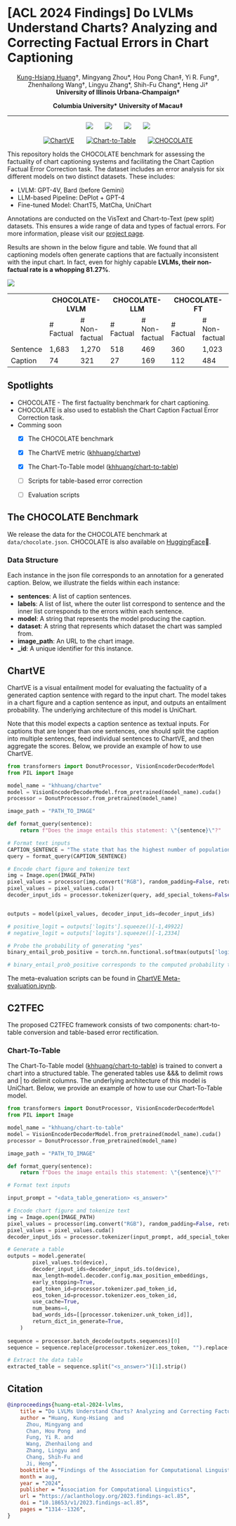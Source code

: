 # [ACL 2024 Findings] Do LVLMs Understand Charts? Analyzing and Correcting Factual Errors in Chart Captioning

<div align="center">
<a href="https://khuangaf.github.io/">Kung-Hsiang Huang</a>†, Mingyang Zhou*, Hou Pong Chan‡,
Yi R. Fung†, Zhenhailong Wang†, Lingyu Zhang*, Shih-Fu Chang*, Heng Ji†

</div>
<div align="center">
<strong>University of Illinois Urbana-Champaign†</strong>

<strong>Columbia University*</strong>
<strong>University of Macau‡</strong>
</div>

<div align="center">
<hr>

<!-- [![arXiv](https://img.shields.io/badge/arXiv-2312.10160-b31b1b.svg?style=for-the-badge)](https://arxiv.org/abs/2312.10160) -->

<a href='https://arxiv.org/abs/2312.10160'><img src='https://img.shields.io/badge/arXiv-2312.10160-b31b1b.svg'></a> &nbsp;&nbsp;&nbsp;&nbsp;&nbsp;
<a href='https://khuangaf.github.io/CHOCOLATE/'><img src='https://img.shields.io/badge/Project-Page-Green'></a> &nbsp;&nbsp;&nbsp;&nbsp;&nbsp;
<a href='https://github.com/khuangaf/CHOCOLATE?tab=Apache-2.0-1-ov-file#readme'><img src='https://img.shields.io/badge/License-Apache_2.0-blue'></a> &nbsp;&nbsp;&nbsp;&nbsp;&nbsp;
<a href='https://paperswithcode.com/dataset/chocolate'><img src='https://img.shields.io/badge/Paper_With_Code-CHOCOLATE-48e5e8'></a> 

[![ChartVE](https://img.shields.io/badge/%F0%9F%A4%97%20Hugging%20Face-ChartVE-blue)](https://huggingface.co/khhuang/chartve) &nbsp;&nbsp;&nbsp;&nbsp;&nbsp; 
[![Chart-to-Table](https://img.shields.io/badge/%F0%9F%A4%97%20Hugging%20Face-Chart_to_Table-blue)](https://huggingface.co/khhuang/chart-to-table) &nbsp;&nbsp;&nbsp;&nbsp;&nbsp; 
[![CHOCOLATE](https://img.shields.io/badge/%F0%9F%A4%97%20Hugging%20Face-CHOCOLATE-blue)](https://huggingface.co/datasets/khhuang/CHOCOLATE)
</div>


This repository holds the CHOCOLATE benchmark for assessing the factuality of chart captioning systems and facilitating the Chart Caption Factual Error Correction task. The dataset includes an error analysis for six different models on two distinct datasets. These includes:

* LVLM: GPT-4V, Bard (before Gemini)
* LLM-based Pipeline: DePlot + GPT-4
* Fine-tuned Model: ChartT5, MatCha, UniChart

Annotations are conducted on the VisText and Chart-to-Text (pew split) datasets. This ensures a wide range of data and types of factual errors. For more information, please visit our [project page](https://khuangaf.github.io/CHOCOLATE).

Results are shown in the below figure and table. We found that all captioning models often generate captions that are factually inconsistent with the input chart. In fact, even for highly capable **LVLMs, their non-factual rate is a whopping 81.27%**.

<img src="./error_distribution.png"  class="center">

<div align="center">
<table>
  <tr>
    <th style="font-weight: bold;"></th>
    <th style="font-weight: bold;" colspan="2">CHOCOLATE-LVLM</th>
    <th style="font-weight: bold;" colspan="2">CHOCOLATE-LLM</th>
    <th style="font-weight: bold;" colspan="2">CHOCOLATE-FT</th>
  </tr>
  <tr>
    <td></td>
    <td># Factual</td>
    <td># Non-factual</td>
    <td># Factual</td>
    <td># Non-factual</td>
    <td># Factual</td>
    <td># Non-factual</td>
  </tr>
  <tr>
    <td>Sentence</td>
    <td>1,683</td>
    <td>1,270</td>
    <td>518</td>
    <td>469</td>
    <td>360</td>
    <td>1,023</td>
  </tr>
  <tr>
    <td>Caption</td>
    <td>74</td>
    <td>321</td>
    <td>27</td>
    <td>169</td>
    <td>112</td>
    <td>484</td>
  </tr>
</table>
</div>


## Spotlights

* CHOCOLATE - The first factuality benchmark for chart captioning.
* CHOCOLATE is also used to establish the Chart Caption Factual Error Correction task.
* Comming soon
    - [x] The CHOCOLATE benchmark
    - [x] The ChartVE metric ([khhuang/chartve](https://huggingface.co/khhuang/chartve))
    - [x] The Chart-To-Table model ([khhuang/chart-to-table](https://huggingface.co/khhuang/chart-to-table))
    - [ ] Scripts for table-based error correction 
    - [ ] Evaluation scripts
          

## The CHOCOLATE Benchmark

We release the data for the CHOCOLATE benchmark at `data/chocolate.json`. CHOCOLATE is also available on [HuggingFace](https://huggingface.co/datasets/khhuang/CHOCOLATE)🤗. 

### Data Structure

Each instance in the json file corresponds to an annotation for a generated caption. Below, we illustrate the fields within each instance:

* **sentences**: A list of caption sentences.
* **labels**: A list of list, where the outer list correspond to sentence and the inner list corresponds to the errors within each sentence.
* **model**: A string that represents the model producing the caption.
* **dataset**: A string that represents which dataset the chart was sampled from.
* **image_path**: An URL to the chart image.
* **_id**: A unique identifier for this instance.

## ChartVE


ChartVE is a visual entailment model for evaluating the factuality of a generated caption sentence with regard to the input chart. The model takes in a chart figure and a caption sentence as input, and outputs an entailment probability. The underlying architecture of this model is UniChart.

Note that this model expects a caption sentence as textual inputs. For captions that are longer than one sentences, one should split the caption into multiple sentences, feed individual sentences to ChartVE, and then aggregate the scores. Below, we provide an example of how to use ChartVE.

```python
from transformers import DonutProcessor, VisionEncoderDecoderModel
from PIL import Image

model_name = "khhuang/chartve"
model = VisionEncoderDecoderModel.from_pretrained(model_name).cuda()
processor = DonutProcessor.from_pretrained(model_name)

image_path = "PATH_TO_IMAGE"

def format_query(sentence):
    return f"Does the image entails this statement: \"{sentence}\"?"

# Format text inputs
CAPTION_SENTENCE = "The state that has the highest number of population is California."
query = format_query(CAPTION_SENTENCE)

# Encode chart figure and tokenize text
img = Image.open(IMAGE_PATH)
pixel_values = processor(img.convert("RGB"), random_padding=False, return_tensors="pt").pixel_values
pixel_values = pixel_values.cuda()
decoder_input_ids = processor.tokenizer(query, add_special_tokens=False, return_tensors="pt", max_length=510).input_ids.cuda()


outputs = model(pixel_values, decoder_input_ids=decoder_input_ids)

# positive_logit = outputs['logits'].squeeze()[-1,49922]
# negative_logit = outputs['logits'].squeeze()[-1,2334] 

# Probe the probability of generating "yes"
binary_entail_prob_positive = torch.nn.functional.softmax(outputs['logits'].squeeze()[-1,[2334, 49922]])[1].item()

# binary_entail_prob_positive corresponds to the computed probability that the chart entails the caption sentence.

```

The meta-evaluation scripts can be found in [ChartVE Meta-evaluation.ipynb](https://github.com/khuangaf/CHOCOLATE/blob/master/ChartVE%20Meta-evaluation.ipynb).

## C2TFEC

The proposed C2TFEC framework consists of two components: chart-to-table conversion and table-based error rectification.

### Chart-To-Table

The Chart-To-Table model ([khhuang/chart-to-table](https://huggingface.co/khhuang/chart-to-table)) is trained to convert a chart into a structured table. The generated tables use &&& to delimit rows and | to delimit columns. The underlying architecture of this model is UniChart. Below, we provide an example of how to use our Chart-To-Table model.


```python
from transformers import DonutProcessor, VisionEncoderDecoderModel
from PIL import Image

model_name = "khhuang/chart-to-table"
model = VisionEncoderDecoderModel.from_pretrained(model_name).cuda()
processor = DonutProcessor.from_pretrained(model_name)

image_path = "PATH_TO_IMAGE"

def format_query(sentence):
    return f"Does the image entails this statement: \"{sentence}\"?"

# Format text inputs

input_prompt = "<data_table_generation> <s_answer>"

# Encode chart figure and tokenize text
img = Image.open(IMAGE_PATH)
pixel_values = processor(img.convert("RGB"), random_padding=False, return_tensors="pt").pixel_values
pixel_values = pixel_values.cuda()
decoder_input_ids = processor.tokenizer(input_prompt, add_special_tokens=False, return_tensors="pt", max_length=510).input_ids.cuda()

# Generate a table
outputs = model.generate(
        pixel_values.to(device),
        decoder_input_ids=decoder_input_ids.to(device),
        max_length=model.decoder.config.max_position_embeddings,
        early_stopping=True,
        pad_token_id=processor.tokenizer.pad_token_id,
        eos_token_id=processor.tokenizer.eos_token_id,
        use_cache=True,
        num_beams=4,
        bad_words_ids=[[processor.tokenizer.unk_token_id]],
        return_dict_in_generate=True,
    )
    
sequence = processor.batch_decode(outputs.sequences)[0]
sequence = sequence.replace(processor.tokenizer.eos_token, "").replace(processor.tokenizer.pad_token, "")

# Extract the data table
extracted_table = sequence.split("<s_answer>")[1].strip()
```



## Citation
```bibtex
@inproceedings{huang-etal-2024-lvlms,
    title = "Do LVLMs Understand Charts? Analyzing and Correcting Factual Errors in Chart Captioning",
    author = "Huang, Kung-Hsiang  and
      Zhou, Mingyang and
      Chan, Hou Pong  and
      Fung, Yi R. and
      Wang, Zhenhailong and
      Zhang, Lingyu and
      Chang, Shih-Fu and
      Ji, Heng",
    booktitle = "Findings of the Association for Computational Linguistics: ACL 2024",
    month = aug,
    year = "2024",
    publisher = "Association for Computational Linguistics",
    url = "https://aclanthology.org/2023.findings-acl.85",
    doi = "10.18653/v1/2023.findings-acl.85",
    pages = "1314--1326",
}    
```

